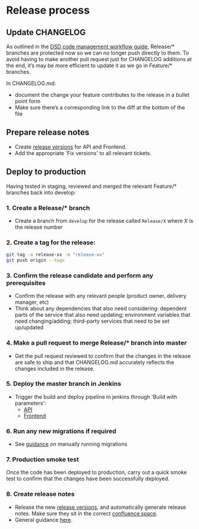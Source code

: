 # Release process

## Update CHANGELOG

As outlined in the [DSD code management workflow guide], Release/* branches are protected now so we can no longer push directly to them. To avoid having to make another pull request just for CHANGELOG additions at the end, it’s may be more efficient to update it as we go in Feature/* branches.

In CHANGELOG.md:
  - document the change your feature contributes to the release in a bullet point form
  - Make sure there’s a corresponding link to the diff at the bottom of the file

## Prepare release notes

- Create [release versions](https://crowncommercialservice.atlassian.net/projects/NRMI?selectedItem=com.atlassian.jira.jira-projects-plugin%3Arelease-page&status=no-filter) for API and Frontend.
- Add the appropriate 'Fix versions' to all relevant tickets. 

## Deploy to production

Having tested in staging, reviewed and merged the relevant Feature/* branches back into develop: 

### 1. Create a Release/* branch

  - Create a branch from `develop` for the release called `Release/X` where X is the release number

### 2. Create a tag for the release:
```bash
git tag -a release-xx -m "release-xx"
git push origin --tags
```

### 3. Confirm the release candidate and perform any prerequisites

  - Confirm the release with any relevant people (product owner, delivery
    manager, etc)
  - Think about any dependencies that also need considering: dependent parts
    of the service that also need updating; environment variables that need
    changing/adding; third-party services that need to be set up/updated

### 4. Make a pull request to merge Release/* branch into master

  - Get the pull request reviewed to confirm that the changes in the release
are safe to ship and that CHANGELOG.md accurately reflects the changes
included in the release.

### 5. Deploy the master branch in Jenkins

  - Trigger the build and deploy pipeline in jenkins through 'Build with parameters':
    - [API](https://jenkins.ai-cloud.uk/job/rmi/job/build-and-deploy-pipeline/job/build-and-deploy-pipeline-api/)
    - [Frontend](https://jenkins.ai-cloud.uk/job/rmi/job/build-and-deploy-pipeline/job/build-and-deploy-pipeline-frontend/)

### 6. Run any new migrations if required

  - See [guidance](infrastructure.md) on manually running migrations 

### 7. Production smoke test

Once the code has been deployed to production, carry out a quick smoke test to
confirm that the changes have been successfully deployed.

### 8. Create release notes

- Release the new [release versions](https://crowncommercialservice.atlassian.net/projects/NRMI?selectedItem=com.atlassian.jira.jira-projects-plugin%3Arelease-page&status=no-filter), and automatically generate release notes. Make sure they sit in the correct [confluence space](https://crowncommercialservice.atlassian.net/wiki/spaces/CSD/pages/4589879338/RMI+Release+Notes).
- General guidance [here](https://crowncommercialservice.atlassian.net/wiki/spaces/CSD/pages/4591386644/Release+Notes).

[DSD code management workflow guide]:https://crowncommercialservice.atlassian.net/wiki/spaces/DSD/pages/812122139/Code+management+workflow
